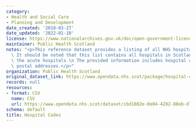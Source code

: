 ```yaml
---
category:
- Health and Social Care
- Planning and Development
date_created: '2018-03-27'
date_updated: '2022-01-10'
license: https://www.nationalarchives.gov.uk/doc/open-government-licence/version/3/
maintainer: Public Health Scotland
notes: "<p>This reference dataset provides a listing of all NHS hospitals across Scotland.\
  \ It should be noted that this list contains all hospitals in Scotland, not only\
  \ the acute hospitals.\n The provided information includes hospital codes and full\
  \ postal addresses.</p>"
organization: Public Health Scotland
original_dataset_link: https://www.opendata.nhs.scot/package/hospital-codes
records: null
resources:
- format: CSV
  name: CSV
  url: https://www.opendata.nhs.scot/dataset/cbd1802e-0e04-4282-88eb-d7bdcfb120f0/resource/c698f450-eeed-41a0-88f7-c1e40a568acc/download/current-hospital_flagged20211216.csv
schema: default
title: Hospital Codes
---
```

